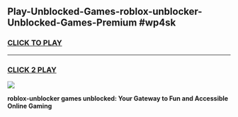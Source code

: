 
## Play-Unblocked-Games-roblox-unblocker-Unblocked-Games-Premium #wp4sk
<h3>
<a href="https://premium.freeplayer.one?title=roblox-unblocker&ref=12M">CLICK TO PLAY</a></h3>
<hr>

<h3>
<a href="https://premium.freeplayer.one?title=roblox-unblocker&ref=12M">CLICK 2 PLAY</a>
  
</h3>

<a href="https://premium.freeplayer.one?title=roblox-unblocker&ref=12M"><img src="https://clearcache.store/games.png"></a>


**roblox-unblocker games unblocked: Your Gateway to Fun and Accessible Online Gaming**
